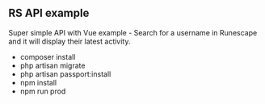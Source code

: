 ## RS API example
Super simple API with Vue example - Search for a username in Runescape and it will display their latest activity.

- composer install
- php artisan migrate
- php artisan passport:install
- npm install
- npm run prod